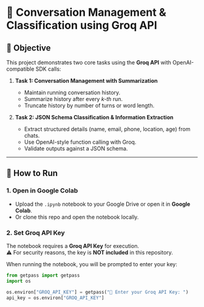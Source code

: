 # 🧩 Conversation Management & Classification using Groq API

## 📌 Objective
This project demonstrates two core tasks using the **Groq API** with OpenAI-compatible SDK calls:

1. **Task 1: Conversation Management with Summarization**
   - Maintain running conversation history.
   - Summarize history after every *k-th* run.
   - Truncate history by number of turns or word length.

2. **Task 2: JSON Schema Classification & Information Extraction**
   - Extract structured details (name, email, phone, location, age) from chats.
   - Use OpenAI-style function calling with Groq.
   - Validate outputs against a JSON schema.

---

## 🚀 How to Run

### 1. Open in Google Colab
- Upload the `.ipynb` notebook to your Google Drive or open it in **Google Colab**.  
- Or clone this repo and open the notebook locally.

### 2. Set Groq API Key
The notebook requires a **Groq API Key** for execution.  
⚠️ For security reasons, the key is **NOT included** in this repository.  

When running the notebook, you will be prompted to enter your key:

```python
from getpass import getpass
import os

os.environ["GROQ_API_KEY"] = getpass("🔑 Enter your Groq API Key: ")
api_key = os.environ["GROQ_API_KEY"]
